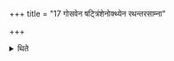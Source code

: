 +++
title = "17 गोसवेन षट्त्रिंशेनोक्थ्येन रथन्तरसाम्ना"

+++

<details><summary>थिते</summary>

गोसवेन षट्त्रिंशेनोक्थ्येन रथन्तरसाम्ना बृहत्साम्नोभयसाम्ना वा स्वाराज्यकामः १७
</details>
